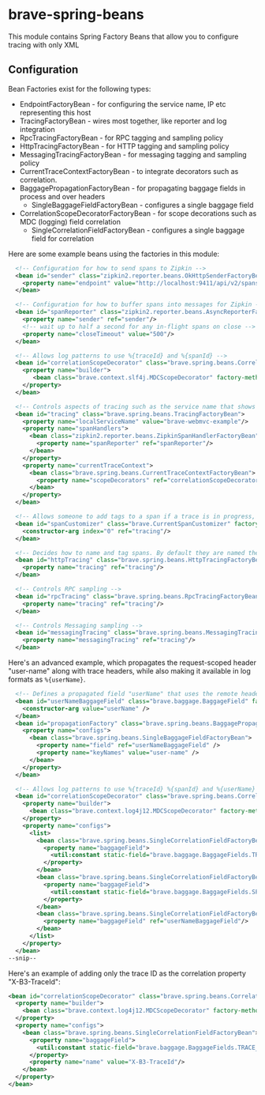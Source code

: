 # brave-spring-beans
This module contains Spring Factory Beans that allow you to configure
tracing with only XML

## Configuration
Bean Factories exist for the following types:
* EndpointFactoryBean - for configuring the service name, IP etc representing this host
* TracingFactoryBean - wires most together, like reporter and log integration
* RpcTracingFactoryBean - for RPC tagging and sampling policy
* HttpTracingFactoryBean - for HTTP tagging and sampling policy
* MessagingTracingFactoryBean - for messaging tagging and sampling policy
* CurrentTraceContextFactoryBean - to integrate decorators such as correlation.
* BaggagePropagationFactoryBean - for propagating baggage fields in process and over headers
  * SingleBaggageFieldFactoryBean - configures a single baggage field
* CorrelationScopeDecoratorFactoryBean - for scope decorations such as MDC (logging) field correlation
  * SingleCorrelationFieldFactoryBean - configures a single baggage field for correlation

Here are some example beans using the factories in this module:
```xml
  <!-- Configuration for how to send spans to Zipkin -->
  <bean id="sender" class="zipkin2.reporter.beans.OkHttpSenderFactoryBean">
    <property name="endpoint" value="http://localhost:9411/api/v2/spans"/>
  </bean>

  <!-- Configuration for how to buffer spans into messages for Zipkin -->
  <bean id="spanReporter" class="zipkin2.reporter.beans.AsyncReporterFactoryBean">
    <property name="sender" ref="sender"/>
    <!-- wait up to half a second for any in-flight spans on close -->
    <property name="closeTimeout" value="500"/>
  </bean>

  <!-- Allows log patterns to use %{traceId} and %{spanId} -->
  <bean id="correlationScopeDecorator" class="brave.spring.beans.CorrelationScopeDecoratorFactoryBean">
    <property name="builder">
       <bean class="brave.context.slf4j.MDCScopeDecorator" factory-method="get"/>
    </property>
  </bean>

  <!-- Controls aspects of tracing such as the service name that shows up in the UI -->
  <bean id="tracing" class="brave.spring.beans.TracingFactoryBean">
    <property name="localServiceName" value="brave-webmvc-example"/>
    <property name="spanHandlers">
      <bean class="zipkin2.reporter.beans.ZipkinSpanHandlerFactoryBean">
        <property name="spanReporter" ref="spanReporter"/>
      </bean>
    </property>
    <property name="currentTraceContext">
      <bean class="brave.spring.beans.CurrentTraceContextFactoryBean">
        <property name="scopeDecorators" ref="correlationScopeDecorator"/>
      </bean>
    </property>
  </bean>

  <!-- Allows someone to add tags to a span if a trace is in progress, via SpanCustomizer -->
  <bean id="spanCustomizer" class="brave.CurrentSpanCustomizer" factory-method="create">
    <constructor-arg index="0" ref="tracing"/>
  </bean>

  <!-- Decides how to name and tag spans. By default they are named the same as the http method. -->
  <bean id="httpTracing" class="brave.spring.beans.HttpTracingFactoryBean">
    <property name="tracing" ref="tracing"/>
  </bean>

  <!-- Controls RPC sampling -->
  <bean id="rpcTracing" class="brave.spring.beans.RpcTracingFactoryBean">
    <property name="tracing" ref="tracing"/>
  </bean>

  <!-- Controls Messaging sampling -->
  <bean id="messagingTracing" class="brave.spring.beans.MessagingTracingFactoryBean">
    <property name="messagingTracing" ref="tracing"/>
  </bean>
```

Here's an advanced example, which propagates the request-scoped header "user-name" along
with trace headers, while also making it available in log formats as `%{userName}`.

```xml
  <!-- Defines a propagated field "userName" that uses the remote header "user-name" -->
  <bean id="userNameBaggageField" class="brave.baggage.BaggageField" factory-method="newBuilder">
    <constructor-arg value="userName" />
  </bean>
  <bean id="propagationFactory" class="brave.spring.beans.BaggagePropagationFactoryBean">
    <property name="configs">
      <bean class="brave.spring.beans.SingleBaggageFieldFactoryBean">
        <property name="field" ref="userNameBaggageField" />
        <property name="keyNames" value="user-name" />
      </bean>
    </property>
  </bean>

  <!-- Allows log patterns to use %{traceId} %{spanId} and %{userName} -->
  <bean id="correlationScopeDecorator" class="brave.spring.beans.CorrelationScopeDecoratorFactoryBean">
    <property name="builder">
      <bean class="brave.context.log4j12.MDCScopeDecorator" factory-method="newBuilder"/>
    </property>
    <property name="configs">
      <list>
        <bean class="brave.spring.beans.SingleCorrelationFieldFactoryBean">
          <property name="baggageField">
            <util:constant static-field="brave.baggage.BaggageFields.TRACE_ID"/>
          </property>
        </bean>
        <bean class="brave.spring.beans.SingleCorrelationFieldFactoryBean">
          <property name="baggageField">
            <util:constant static-field="brave.baggage.BaggageFields.SPAN_ID"/>
          </property>
        </bean>
        <bean class="brave.spring.beans.SingleCorrelationFieldFactoryBean">
          <property name="baggageField" ref="userNameBaggageField"/>
        </bean>
      </list>
    </property>
  </bean>
--snip--
```

Here's an example of adding only the trace ID as the correlation property "X-B3-TraceId":

```xml
<bean id="correlationScopeDecorator" class="brave.spring.beans.CorrelationScopeDecoratorFactoryBean">
  <property name="builder">
    <bean class="brave.context.log4j12.MDCScopeDecorator" factory-method="newBuilder"/>
  </property>
  <property name="configs">
    <bean class="brave.spring.beans.SingleCorrelationFieldFactoryBean">
      <property name="baggageField">
        <util:constant static-field="brave.baggage.BaggageFields.TRACE_ID"/>
      </property>
      <property name="name" value="X-B3-TraceId"/>
    </bean>
  </property>
</bean>
```
